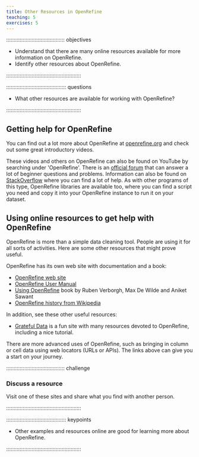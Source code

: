 ```yaml
---
title: Other Resources in OpenRefine
teaching: 5
exercises: 5
---
```


::::::::::::::::::::::::::::::::::::::: objectives

- Understand that there are many online resources available for more information on OpenRefine.
- Identify other resources about OpenRefine.

::::::::::::::::::::::::::::::::::::::::::::::::::

:::::::::::::::::::::::::::::::::::::::: questions

- What other resources are available for working with OpenRefine?

::::::::::::::::::::::::::::::::::::::::::::::::::

## Getting help for OpenRefine

You can find out a lot more about OpenRefine at [openrefine.org](https://openrefine.org)
and check out some great introductory videos.

These videos and others on OpenRefine can also be found on YouTube by searching under
'OpenRefine'.  There is an [official forum](https://forum.openrefine.org/) that
can answer a lot of beginner questions and problems. Information can also be found on
[StackOverflow](https://stackoverflow.com/questions/tagged/openrefine) where
you can find a lot of help. As with other programs of this type, OpenRefine
libraries are available too, where you can find a script you need and copy it
into your OpenRefine instance to run it on your dataset.

## Using online resources to get help with OpenRefine

OpenRefine is more than a simple data cleaning tool. People are using it for
all sorts of activities. Here are some other resources that might prove useful.

OpenRefine has its own web site with documentation and a book:

- [OpenRefine web site](https://openrefine.org/)
- [OpenRefine User Manual](https://openrefine.org/docs)
- [Using OpenRefine][book]
  book by Ruben Verborgh, Max De Wilde and Aniket Sawant
- [OpenRefine history from Wikipedia](https://en.wikipedia.org/wiki/OpenRefine)

[book]: https://www.worldcat.org/title/using-openrefine-the-essential-openrefine-guide-that-takes-you-from-data-analysis-and-error-fixing-to-linking-your-dataset-to-the-web/oclc/889271264

In addition, see these other useful resources:

- [Grateful Data](https://github.com/scottythered/gratefuldata/wiki) is a fun
  site with many resources devoted to OpenRefine, including a nice tutorial.

There are more advanced uses of OpenRefine, such as bringing in column or cell
data using web locators (URLs or APIs). The links above can give you a start on
your journey.

:::::::::::::::::::::::::::::::::::::::  challenge

### Discuss a resource

Visit one of these sites and share what you find with another person.

::::::::::::::::::::::::::::::::::::::::::::::::::


:::::::::::::::::::::::::::::::::::::::: keypoints

- Other examples and resources online are good for learning more about OpenRefine.

::::::::::::::::::::::::::::::::::::::::::::::::::


